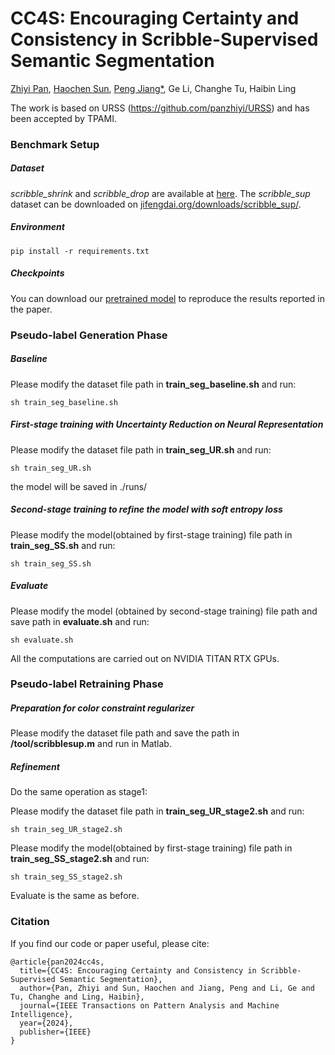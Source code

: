 # CC4S: Encouraging Certainty and Consistency in Scribble-Supervised Semantic Segmentation
[Zhiyi Pan](https://github.com/panzhiyi), [Haochen Sun](https://github.com/sun1233217T), [Peng Jiang*](https://github.com/sdujump), Ge Li, Changhe Tu, Haibin Ling

The work is based on URSS (https://github.com/panzhiyi/URSS) and has been accepted by TPAMI.

### Benchmark Setup

##### Dataset

*scribble_shrink* and *scribble_drop* are available at [here](https://drive.google.com/drive/folders/1q2PvbQVOdIY9S-qjh85ohM66svzp9wnp).  The *scribble_sup* dataset can be downloaded on [jifengdai.org/downloads/scribble_sup/](https://jifengdai.org/downloads/scribble_sup/).

##### Environment

```
pip install -r requirements.txt
```

##### Checkpoints

You can download our [pretrained model](https://drive.google.com/drive/folders/1pA0OKI5dczI5rgk-tPaZrmmFwkbm37DE?usp=sharing) to reproduce the results reported in the paper.

### Pseudo-label Generation Phase

##### Baseline

Please modify the dataset file path in **train_seg_baseline.sh** and run:

```
sh train_seg_baseline.sh
```

##### First-stage training with Uncertainty Reduction on Neural Representation

Please modify the dataset file path in **train_seg_UR.sh** and run:

```
sh train_seg_UR.sh
```

the model will be saved in ./runs/ 

##### Second-stage training to refine the model with soft entropy loss

Please modify the model(obtained by first-stage training) file path in **train_seg_SS.sh** and run: 

```
sh train_seg_SS.sh
```

##### Evaluate

Please modify the model (obtained by second-stage training) file path and save path in **evaluate.sh** and run: 

```
sh evaluate.sh
```

All the computations are carried out on NVIDIA TITAN RTX GPUs.

### Pseudo-label Retraining Phase

##### Preparation for color constraint regularizer

Please modify the dataset file path and save the path in **/tool/scribblesup.m** and run in Matlab.  

##### Refinement
Do the same operation as stage1:  
  

Please modify the dataset file path in **train_seg_UR_stage2.sh** and run:

```
sh train_seg_UR_stage2.sh
```

Please modify the model(obtained by first-stage training) file path in **train_seg_SS_stage2.sh** and run: 

```
sh train_seg_SS_stage2.sh
```
Evaluate is the same as before.

### Citation

If you find our code or paper useful, please cite:

```
@article{pan2024cc4s,
  title={CC4S: Encouraging Certainty and Consistency in Scribble-Supervised Semantic Segmentation},
  author={Pan, Zhiyi and Sun, Haochen and Jiang, Peng and Li, Ge and Tu, Changhe and Ling, Haibin},
  journal={IEEE Transactions on Pattern Analysis and Machine Intelligence},
  year={2024},
  publisher={IEEE}
}
```


